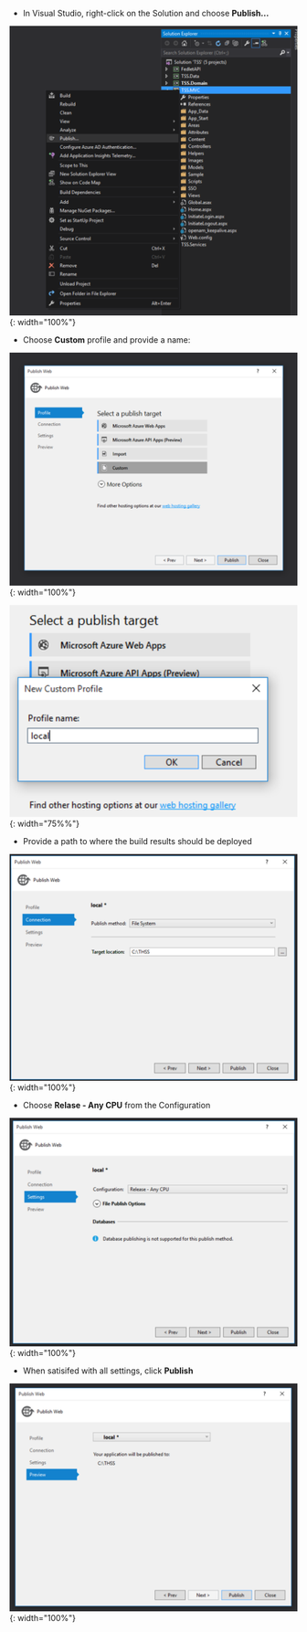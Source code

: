 * In Visual Studio, right-click on the Solution and choose **Publish...**

![Choose Publish](/res/images/checklist/vs_01_publish.png){: width="100%"}

  * Choose **Custom** profile and provide a name:

![Create a custom profile](/res/images/checklist/vs_02_custom_profile.png){: width="100%"}

![Provide name for custom profile](/res/images/checklist/vs_03_create_new_profile.png){: width="75%%"}

  * Provide a path to where the build results should be deployed

![Choose Publish](/res/images/checklist/vs_04_new_connection.png){: width="100%"}

  * Choose **Relase - Any CPU** from the Configuration

![Choose Publish](/res/images/checklist/vs_05_settings.png){: width="100%"}

  * When satisifed with all settings, click **Publish**

![Choose Publish](/res/images/checklist/vs_06_preview_then_publish.png){: width="100%"}